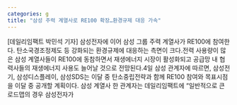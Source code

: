 ```yaml
---
categories: g
title: "삼성 주력 계열사로 RE100 확장…환경규제 대응 가속"
---
```

[데일리임팩트 박민석 기자] 삼성전자에 이어 삼성 그룹 주력 계열사가 RE100에 참여한다. 탄소국경조정제도 등 강화되는 환경규제에 대응하는 측면이 크다.전력 사용량이 많은 삼성 계열사들이 RE100에 동참하면서 재생에너지 시장이 활성화되고 공급망 내 협력사들의 재생에너지 사용도 늘어날 것으로 전망된다.4일 삼성 관계자에 따르면, 삼성전기, 삼성디스플레이, 삼성SDS는 이달 중 탄소중립전략과 함께 RE100 참여와 목표시점을 이달 중 공개할 계획이다. 삼성 계열사 한 관계자는 데일리임팩트에 “일반적으로 큰 로드맵의 경우 삼성전자가